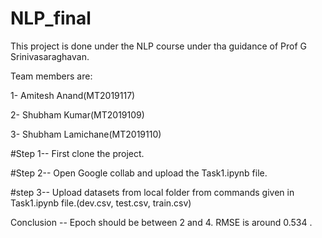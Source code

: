 # NLP_final
This project is done under the NLP course under tha guidance of Prof G Srinivasaraghavan.


Team members are:


1- Amitesh Anand(MT2019117)


2- Shubham Kumar(MT2019109)


3- Shubham Lamichane(MT2019110)


#Step 1-- First clone the project.


#Step 2-- Open Google collab and upload the Task1.ipynb file.


#step 3-- Upload datasets from local folder from commands given in Task1.ipynb file.(dev.csv, test.csv, train.csv)




Conclusion -- Epoch should be between 2 and 4.
RMSE is around 0.534 .
